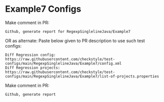 # Example7 Configs
Make comment in PR:
```
Github, generate report for RegexpSinglelineJava/Example7
```
OR as alternate:
Paste below given to PR description to use such test configs:
```
Diff Regression config: https://raw.githubusercontent.com/checkstyle/test-configs/main/RegexpSinglelineJava/Example7/config.xml
Diff Regression projects: https://raw.githubusercontent.com/checkstyle/test-configs/main/RegexpSinglelineJava/Example7/list-of-projects.properties
```
Make comment in PR:
```
Github, generate report
```
